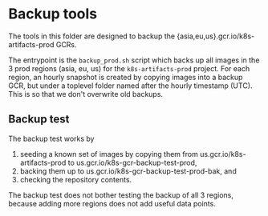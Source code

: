 # Backup tools

The tools in this folder are designed to backup the
{asia,eu,us}.gcr.io/k8s-artifacts-prod GCRs.

The entrypoint is the `backup_prod.sh` script which backs up all images in the
3 prod regions (asia, eu, us) for the `k8s-artifacts-prod` project. For each
region, an hourly snapshot is created by copying images into a backup GCR, but
under a toplevel folder named after the hourly timestamp (UTC). This is so that
we don't overwrite old backups.

## Backup test

The backup test works by

1. seeding a known set of images by copying them from us.gcr.io/k8s-artifacts-prod to us.gcr.io/k8s-gcr-backup-test-prod,
2. backing them up to us.gcr.io/k8s-gcr-backup-test-prod-bak, and
3. checking the repository contents.

The backup test does not bother testing the backup of all 3 regions, because
adding more regions does not add useful data points.
